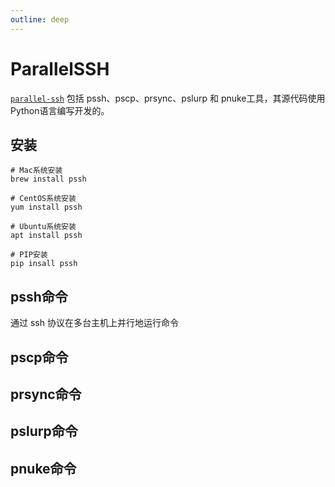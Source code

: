 ```yaml
---
outline: deep
---
```


# ParallelSSH

[`parallel-ssh`](https://code.google.com/archive/p/parallel-ssh/source/default/source) 包括 pssh、pscp、prsync、pslurp 和
pnuke工具，其源代码使用 Python语言编写开发的。

## 安装

```shell
# Mac系统安装
brew install pssh

# CentOS系统安装
yum install pssh

# Ubuntu系统安装
apt install pssh

# PIP安装
pip insall pssh
```

## pssh命令

通过 ssh 协议在多台主机上并行地运行命令

## pscp命令

## prsync命令

## pslurp命令

## pnuke命令
